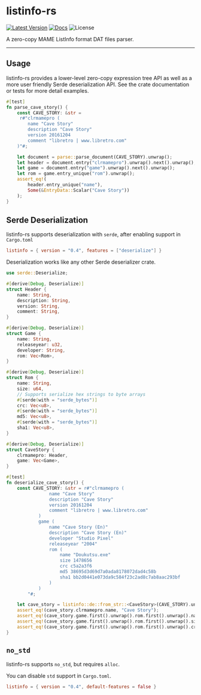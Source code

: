 # listinfo-rs

[![Latest Version](https://img.shields.io/crates/v/listinfo.svg)](https://crates.io/crates/listinfo) [![Docs](https://docs.rs/listinfo/badge.svg)](https://docs.rs/listinfo) ![License](https://img.shields.io/crates/l/listinfo)


A zero-copy MAME ListInfo format DAT files parser. 

---

## Usage
listinfo-rs provides a lower-level zero-copy expression tree API as well as a more user friendly Serde deserialization API. See the crate documentation or tests for more detail examples.

```rust
#[test]
fn parse_cave_story() {
    const CAVE_STORY: &str =
     r#"clrmamepro (
        name "Cave Story"
        description "Cave Story"
        version 20161204
        comment "libretro | www.libretro.com"
    )"#;

    let document = parse::parse_document(CAVE_STORY).unwrap();
    let header = document.entry("clrmamepro").unwrap().next().unwrap();
    let game = document.entry("game").unwrap().next().unwrap();
    let rom = game.entry_unique("rom").unwrap();
    assert_eq!(
        header.entry_unique("name"),
        Some(&EntryData::Scalar("Cave Story"))
    );
}
```

## Serde Deserialization 
listinfo-rs supports deserialization with `serde`, after enabling support in `Cargo.toml`

```toml
listinfo = { version = "0.4", features = ["deserialize"] }
```

Deserialization works like any other Serde deserializer crate.

```rust
use serde::Deserialize;

#[derive(Debug, Deserialize)]
struct Header {
    name: String,
    description: String,
    version: String,
    comment: String,
}

#[derive(Debug, Deserialize)]
struct Game {
    name: String,
    releaseyear: u32,
    developer: String,
    rom: Vec<Rom>,
}

#[derive(Debug, Deserialize)]
struct Rom {
    name: String,
    size: u64,
    // Supports serialize hex strings to byte arrays
    #[serde(with = "serde_bytes")]
    crc: Vec<u8>,
    #[serde(with = "serde_bytes")]
    md5: Vec<u8>,
    #[serde(with = "serde_bytes")]
    sha1: Vec<u8>,
}

#[derive(Debug, Deserialize)]
struct CaveStory {
    clrmamepro: Header,
    game: Vec<Game>,
}

#[test]
fn deserialize_cave_story() {
    const CAVE_STORY: &str = r#"clrmamepro (
                name "Cave Story"
                description "Cave Story"
                version 20161204
                comment "libretro | www.libretro.com"
            )
            game (
                name "Cave Story (En)"
                description "Cave Story (En)"
                developer "Studio Pixel"
                releaseyear "2004"
                rom ( 
                    name "Doukutsu.exe"
                    size 1478656 
                    crc c5a2a3f6 
                    md5 38695d3d69d7a0ada8178072dad4c58b 
                    sha1 bb2d0441e073da9c584f23c2ad8c7ab8aac293bf
                )
            )
        "#;

    let cave_story = listinfo::de::from_str::<CaveStory>(CAVE_STORY).unwrap();
    assert_eq!(cave_story.clrmamepro.name, "Cave Story");
    assert_eq!(cave_story.game.first().unwrap().rom.first().unwrap().name, "Doukutsu.exe");
    assert_eq!(cave_story.game.first().unwrap().rom.first().unwrap().size, 1478656);
    assert_eq!(cave_story.game.first().unwrap().rom.first().unwrap().crc, &[0xc5, 0xa2, 0xa3, 0xf6]);
}
```

## `no_std`
listinfo-rs supports `no_std`, but requires `alloc`.

You can disable `std` support in `Cargo.toml`. 

```toml
listinfo = { version = "0.4", default-features = false }
```
